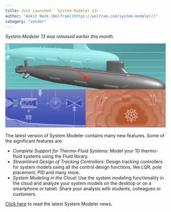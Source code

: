 ```yaml
---
title: Just Launched - System Modeler 13!
author: "Ankit Naik [Wolfram](https://wolfram.com/system-modeler/)"
category: "vendor"
---
```

*System Modeler 13 was released earlier this month.*

![Alt text](System-Modeler-V13-Image.png 'System Modeler 13')

The latest version of System Modeler contains many new features. Some of the significant features are:
- *Complete Support for Thermo-Fluid Systems*: Model your 1D thermo-fluid systems using the Fluid library.
- *Streamlined Design of Tracking Controllers*: Design tracking controllers for system models using all the control design functions, like LQR, pole placement, PID and many more.
- *System Modeling in the Cloud*: Use the system modeling functionality in the cloud and analyze your system models on the desktop or on a smartphone or tablet. Share your analysis with students, colleagues or customers.

[Click here](https://www.wolfram.com/system-modeler/what-is-new) to read the latest System Modeler news.
